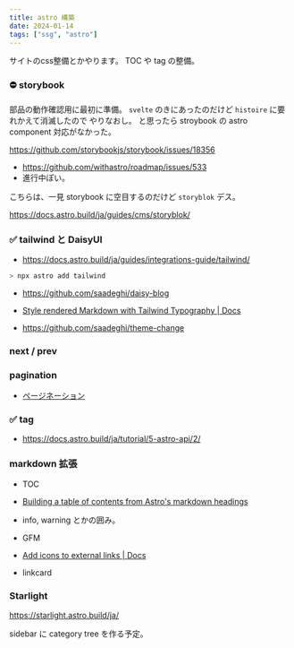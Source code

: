```yaml
---
title: astro 構築
date: 2024-01-14
tags: ["ssg", "astro"]
---
```


サイトのcss整備とかやります。
TOC や tag の整備。

### ⛔ storybook

部品の動作確認用に最初に準備。
`svelte` のきにあったのだけど `histoire` に要れかえて消滅したので やりなおし。
と思ったら stroybook の astro component 対応がなかった。

https://github.com/storybookjs/storybook/issues/18356

- https://github.com/withastro/roadmap/issues/533
- 進行中ぽい。

こちらは、一見 storybook に空目するのだけど `storyblok` デス。

https://docs.astro.build/ja/guides/cms/storyblok/

### ✅ tailwind と DaisyUI

- https://docs.astro.build/ja/guides/integrations-guide/tailwind/

```sh
> npx astro add tailwind
```

- https://github.com/saadeghi/daisy-blog

- [Style rendered Markdown with Tailwind Typography | Docs](https://docs.astro.build/en/recipes/tailwind-rendered-markdown/)
- https://github.com/saadeghi/theme-change

### next / prev

### pagination

- [ページネーション](https://docs.astro.build/ja/core-concepts/routing/#%E3%83%9A%E3%83%BC%E3%82%B8%E3%83%8D%E3%83%BC%E3%82%B7%E3%83%A7%E3%83%B3)

### ✅ tag

- https://docs.astro.build/ja/tutorial/5-astro-api/2/

### markdown 拡張

- TOC
- [Building a table of contents from Astro&#39;s markdown headings](https://kld.dev/building-table-of-contents/)

- info, warning とかの囲み。
- GFM

- [Add icons to external links | Docs](https://docs.astro.build/en/recipes/external-links/)

- linkcard

### Starlight

https://starlight.astro.build/ja/

sidebar に category tree を作る予定。

